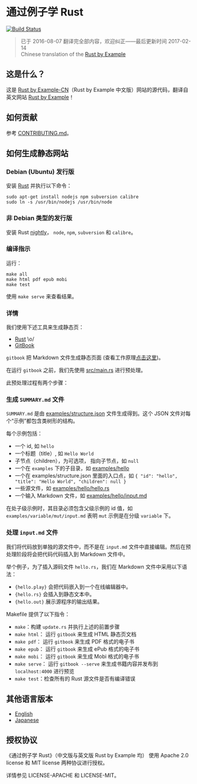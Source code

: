 # 通过例子学 Rust

[![Build Status][travis-image]][travis-link]  
> 已于 2016-08-07 翻译完全部内容，欢迎纠正——最后更新时间 2017-02-14  
> Chinese translation of the [Rust by Example][rust-by-example]

## 这是什么？

这是 [Rust by Example-CN][website-cn]（Rust by Example 中文版）网站的源代码，翻译自英文网站 [Rust by Example][website]！

## 如何贡献

参考 [CONTRIBUTING.md][how-to-contribute]。

## 如何生成静态网站

### Debian (Ubuntu) 发行版

安装 [Rust](http://www.rust-lang.org/install.html) 并执行以下命令：

```
sudo apt-get install nodejs npm subversion calibre
sudo ln -s /usr/bin/nodejs /usr/bin/node
```

### 非 Debian 类型的发行版

安装 Rust [nightly](http://www.rust-lang.org/install.html)，
`node`, `npm`, `subversion` 和 `calibre`。

### 编译指示

运行：

```
make all
make html pdf epub mobi
make test
```

使用 `make serve` 来查看结果。

### 详情

我们使用下述工具来生成静态页：

* [Rust][rust-lang] \o/
* [GitBook][gitbook]

`gitbook` 把 Markdown 文件生成静态页面 (查看工作原理[点击这里][gitbook-format])。

在运行 `gitbook` 之前，我们先使用 [src/main.rs][main-rs] 进行预处理。

此预处理过程有两个步骤：

### 生成 `SUMMARY.md` 文件

`SUMMARY.md` 是由
[examples/structure.json][structure] 文件生成得到。这个 JSON 文件对每个“示例”都包含类树形的结构。

每个示例包括：

* 一个 id, 如 `hello`
* 一个标题（title）, 如 `Hello World`
* 子节点（children），为可选项， 指向子节点，如 `null`
* 一个在 `examples` 下的子目录，如 [examples/hello][hello-folder]
* 一个在 examples/structure.json 里面的入口点，如 `{ "id": "hello", "title": "Hello World", "children": null }`
* 一些源文件，如 [examples/hello/hello.rs][hello-rs]
* 一个输入 Markdown 文件，如 [examples/hello/input.md][hello-md]

在处子级示例时，其目录必须包含父级示例的 id 值，如 `examples/variable/mut/input.md` 表明 `mut` 示例是在分级 `variable` 下。

### 处理 `input.md` 文件

我们将代码放到单独的源文件中，而不是在 `input.md` 文件中直接编辑。然后在预处理阶段将会把代码代码插入到 Markdown 文件中。

举个例子，为了插入源码文件 `hello.rs`，我们在 Markdown 文件中采用以下语法：

* `{hello.play}` 会把代码嵌入到一个在线编辑器中。
* `{hello.rs}` 会插入到静态文本中。
* `{hello.out}` 展示源程序的输出结果。

Makefile 提供了以下指令：

* `make`：构建 `update.rs` 并执行上述的前置步骤
* `make html`： 运行 `gitbook` 来生成 HTML 静态页文档
* `make pdf`： 运行 `gitbook` 来生成 PDF 格式的电子书
* `make epub`： 运行 `gitbook` 来生成 ePub 格式的电子书
* `make mobi`： 运行 `gitbook` 来生成 Mobi 格式的电子书
* `make serve`： 运行 `gitbook --serve` 来生成书籍内容并发布到 `localhost:4000` 进行预览
* `make test`：检查所有的 Rust 源文件是否有编译错误

## 其他语言版本

* [English](https://github.com/rust-lang/rust-by-example)
* [Japanese](https://github.com/rust-lang-ja/rust-by-example-ja)

## 授权协议

《通过例子学 Rust》（中文版与英文版 Rust by Example 均） 使用 Apache 2.0 license 和 MIT
license 两种协议进行授权。

详情参见 LICENSE-APACHE 和 LICENSE-MIT。

[rust-by-example]: https://github.com/rust-lang/rust-by-example
[travis-image]: https://travis-ci.org/rust-lang-cn/rust-by-example-cn.svg?branch=master
[travis-link]: https://travis-ci.org/rust-lang-cn/rust-by-example-cn
[website]: http://rustbyexample.com
[website-cn]: http://rustwiki.org/rust-by-example
[how-to-contribute]: CONTRIBUTING.md
[rust-lang]: http://www.rust-lang.org/
[gitbook]: http://www.gitbook.io
[gitbook-format]: https://github.com/GitbookIO/gitbook#book-format
[main-rs]: src/main.rs
[structure]: examples/structure.json
[hello-folder]: examples/hello
[hello-rs]: examples/hello/hello.rs
[hello-md]: examples/hello/input.md
